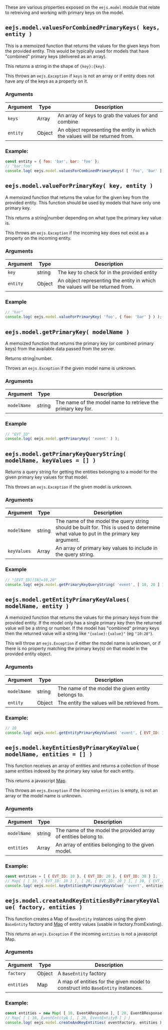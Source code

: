 These are various properties exposed on the `eejs.model` module that relate to retreiving and working with primary keys on the model.

## `eejs.model.valuesForCombinedPrimaryKeys( keys, entity )`

This is a memoized function that returns the values for the given keys from the provided entity.  This would be typically used for models that have "combined" primary keys (delivered as an array).

This returns a string in the shape of `{key}:{key}`.

This throws an `eejs.Exception` if `keys` is not an array or if entity does not have any of the keys as a property on it.

### Arguments

| Argument | Type   | Description                                                                  |
| -------- | ------ | ---------------------------------------------------------------------------- |
| `keys`   | Array  | An array of keys to grab the values for and combine                          |
| `entity` | Object | An object representing the entity in which the values will be returned from. |

### Example:

```js
const entity = { foo: 'bar', bar: 'foo' };
// "bar:foo"
console.log( eejs.model.valuesForCombinedPrimaryKeys( [ 'foo', 'bar' ], entity ) );
```

## `eejs.model.valueForPrimaryKey( key, entity )`

A memoized function that returns the value for the given key from the provided entity.  This function should be used by models that have only one primary key.

This returns a string|number depending on what type the primary key value is.

This throws an `eejs.Exception` if the incoming key does not exist as a property on the incoming entity.

### Arguments

| Argument| Type   | Description                                                                 |
| --------| ------ | ----------------------------------------------------------------------------|
| `key`   | string | The key to check for in the provided entity                                 |
| `entity`| Object | An object representing the entity in which the values will be returned from.| 

### Example

```js
// "bar"
console.log( eejs.model.valueForPrimaryKey( 'foo', { foo: 'bar' } ) );
```

## `eejs.model.getPrimaryKey( modelName )`

A memoized function that returns the primary key (or combined primary keys) from the available data passed from the server.

Returns string|number.

Throws an `eejs.Exception` if the given model name is unknown.

### Arguments

| Argument    | Type   | Description                                                 |
| ----------- | ------ | ----------------------------------------------------------- |
| `modelName` | string | The name of the model name to retrieve the primary key for. |

### Example

```js
// "EVT_ID"
console.log( eejs.model.getPrimaryKey( 'event' ) );
```

## `eejs.model.getPrimaryKeyQueryString( modelName, keyValues = [] )`

Returns a query string for getting the entities belonging to a model for the given primary key values for that model.

This throws an `eejs.Exception` if the given model is unknown.

### Arguments

| Argument    | Type   | Description                                                                                                                          |
| ----------- | ------ | -------------------------------------------------------------------------------------------------------------------------------------|
| `modelName` | string | The name of the model the query string should be built for.  This is used to determine what value to put in the primary key argument.|
| `keyValues` | Array  | An array of primary key values to include in the query string.                                                                       |

### Example

```js
// "[EVT_ID][IN]=10,20"
console.log( eejs.model.getPrimaryKeyQueryString( 'event', [ 10, 20 ] ) );
```

## `eejs.model.getEntityPrimaryKeyValues( modelName, entity )`

A memoized function that returns the values for the primary keys from the provided entity.  If the model only has a single primary key then the returned value will be a string or number.  If the model has "combined" primary keys then the returned value will a string like `"{value}:{value}"` (eg `"10:20"`).

This will throw an `eejs.Exception` if either the model name is unknown, or if there is no property matching the primary key(s) on that model in the provided entity object.

### Arguments

| Argument    | Type   | Description                                        |
| ----------- | ------ | -------------------------------------------------- |
| `modelName` | string | The name of the model the given entity belongs to. |
| `entity`    | Object | The entity the values will be retrieved from.      |

### Example:

```js
// 10
console.log( eejs.model.getEntityPrimaryKeyValues( 'event', { EVT_ID: 10 } ) );
```

## `eejs.model.keyEntitiesByPrimaryKeyValue( modelName, entities = [] )`

This function receives an array of entities and returns a collection of those same entities indexed by the primary key value for each entity.

This returns a javascript [Map](https://developer.mozilla.org/en-US/docs/Web/JavaScript/Reference/Global_Objects/Map). 

This throws an `eejs.Exception` if the incoming `entities` is empty, is not an array or the model name is unknown.

### Arguments

| Argument    | Type   | Description                                                    |
| ----------- | ------ | ---------------------------------------------------------------|
| `modelName` | string | The name of the model the provided array of entities belong to.|
| `entities`  | Array  | An array of entities belonging to the given model.             |

### Example:

```js
const entities = [ { EVT_ID: 10 }, { EVT_ID: 20 }, { EVT_ID: 30 } ];
// Map{ [ [ 10, { EVT_ID: 10 } ], [ 20, { EVT_ID: 20 } ], [ 30, { EVT_ID: 30 } ] ] }
console.log( eejs.model.keyEntitiesByPrimaryKeyValue( 'event', entities ) );
```

## `eejs.model.createAndKeyEntitiesByPrimaryKeyValue( factory, entities )`

This function creates a Map of `BaseEntity` instances using the given `BaseEntity` factory and [Map](https://developer.mozilla.org/en-US/docs/Web/JavaScript/Reference/Global_Objects/Map) of entity values (usable in factory.fromExisting).

This returns an `eejs.Exception` if the incoming `entities` is not a javascript Map.

### Arguments

| Argument   | Type   | Description                                                                    |
| ---------- | ------ | -------------------------------------------------------------------------------|
| `factory`  | Object | A `BaseEntity` factory                                                         |
| `entities` | Map    | A map of entities for the given model to construct into `BaseEntity` instances.|

### Example:

```js
const entities = new Map( [ 10, EventAResponse ], [ 20, EventBResponse ] ] );
// Map{ [ [ 10, EventEntityA ], [ 20, EventEntityB ] ] }
console.log( eejs.model.createAndKeyEntities( eventFactory, entities ) );
```